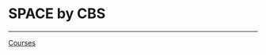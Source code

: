 # SPACE by CBS

---

[Courses](SPACE%20by%20CBS%20210b3989669c4754a3ef0ffc499c351b/Courses%201b9d840d247243e08e0c53d4cda8b653.csv)